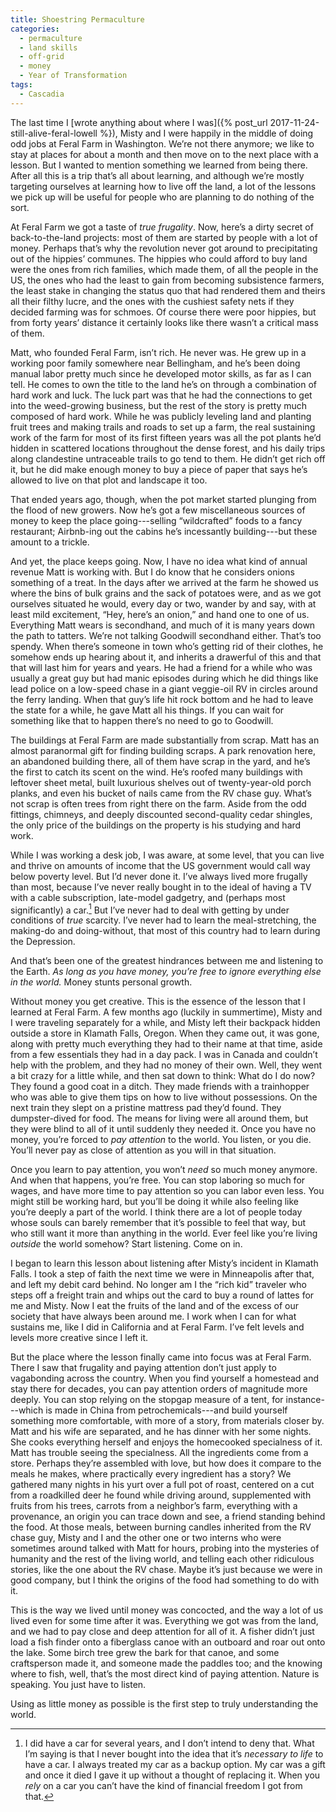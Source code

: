 ```yaml
---
title: Shoestring Permaculture
categories:
  - permaculture
  - land skills
  - off-grid
  - money
  - Year of Transformation 
tags:
  - Cascadia
---
```


The last time I [wrote anything about where I was]({% post_url 2017-11-24-still-alive-feral-lowell
%}), Misty and I were happily in the middle of doing odd jobs at Feral Farm in Washington. We’re not
there anymore; we like to stay at places for about a month and then move on to the next place with
a lesson. But I wanted to mention something we learned from being there. After all this is a trip
that’s all about learning, and although we’re mostly targeting ourselves at learning how to live off
the land, a lot of the lessons we pick up will be useful for people who are planning to do nothing
of the sort.

At Feral Farm we got a taste of *true frugality*. Now, here’s a dirty secret of back-to-the-land
projects: most of them are started by people with a lot of money. Perhaps that’s why the revolution
never got around to precipitating out of the hippies’ communes. The hippies who could afford to
buy land were the ones from rich families, which made them, of all the people in the US, the ones
who had the least to gain from becoming subsistence farmers, the least stake in changing the status
quo that had rendered them and theirs all their filthy lucre, and the ones with the cushiest safety
nets if they decided farming was for schmoes. Of course there were poor hippies, but from forty
years’ distance it certainly looks like there wasn’t a critical mass of them.

Matt, who founded Feral Farm, isn’t rich. He never was. He grew up in a working poor family
somewhere near Bellingham, and he’s been doing manual labor pretty much since he developed motor
skills, as far as I can tell. He comes to own the title to the land he’s on through a combination of
hard work and luck. The luck part was that he had the connections to get into the weed-growing
business, but the rest of the story is pretty much composed of hard work. While he was publicly
leveling land and planting fruit trees and making trails and roads to set up a farm, the real
sustaining work of the farm for most of its first fifteen years was all the pot plants he’d hidden in
scattered locations throughout the dense forest, and his daily trips along clandestine untraceable
trails to go tend to them. He didn’t get rich off it, but he did make enough money to buy a piece of
paper that says he’s allowed to live on that plot and landscape it too.

That ended years ago, though, when the pot market started plunging from the flood of new growers.
Now he’s got a few miscellaneous sources of money to keep the place going---selling “wildcrafted”
foods to a fancy restaurant; Airbnb-ing out the cabins he’s incessantly building---but these amount
to a trickle.

And yet, the place keeps going. Now, I have no idea what kind of annual revenue Matt is working
with. But I do know that he considers onions something of a treat. In the days after we arrived at
the farm he showed us where the bins of bulk grains and the sack of potatoes were, and as we got
ourselves situated he would, every day or two, wander by and say, with at least mild excitement,
“Hey, here’s an onion,” and hand one to one of us. Everything Matt wears is secondhand, and much of
it is many years down the path to tatters. We’re not talking Goodwill secondhand either. That’s too
spendy. When there’s someone in town who’s getting rid of their clothes, he somehow ends up hearing
about it, and inherits a drawerful of this and that that will last him for years and years. He had
a friend for a while who was usually a great guy but had manic episodes during which he did things
like lead police on a low-speed chase in a giant veggie-oil RV in circles around the ferry landing.
When that guy’s life hit rock bottom and he had to leave the state for a while, he gave Matt all his
things. If you can wait for something like that to happen there’s no need to go to Goodwill.

The buildings at Feral Farm are made substantially from scrap. Matt has an almost paranormal gift
for finding building scraps. A park renovation here, an abandoned building there, all of them have
scrap in the yard, and he’s the first to catch its scent on the wind. He’s roofed many buildings
with leftover sheet metal, built luxurious shelves out of twenty-year-old porch planks, and even his
bucket of nails came from the RV chase guy. What’s not scrap is often trees from right there on the
farm. Aside from the odd fittings, chimneys, and deeply discounted second-quality cedar shingles,
the only price of the buildings on the property is his studying and hard work.

While I was working a desk job, I was aware, at some level, that you can live and thrive on amounts
of income that the US government would call way below poverty level. But I’d never done it. I’ve
always lived more frugally than most, because I’ve never really bought in to the ideal of having
a TV with a cable subscription, late-model gadgetry, and (perhaps most significantly) a car.[^1] But
I’ve never had to deal with getting by under conditions of *true* scarcity. I’ve never had to learn
the meal-stretching, the making-do and doing-without, that most of this country had to learn during
the Depression.

[^1]: I did have a car for several years, and I don’t intend to deny that. What I’m saying is that
    I never bought into the idea that it’s *necessary to life* to have a car. I always treated my
    car as a backup option. My car was a gift and once it died I gave it up without a thought of
    replacing it. When you *rely* on a car you can’t have the kind of financial freedom I got from
    that.

And that’s been one of the greatest hindrances between me and listening to the Earth. *As long as
you have money, you’re free to ignore everything else in the world.* Money stunts personal growth.

Without money you get creative. This is the essence of the lesson that I learned at Feral Farm.
A few months ago (luckily in summertime), Misty and I were traveling separately for a while, and
Misty left their backpack hidden outside a store in Klamath Falls, Oregon. When they came out, it
was gone, along with pretty much everything they had to their name at that time, aside from a few
essentials they had in a day pack. I was in Canada and couldn’t help with the problem, and they had
no money of their own. Well, they went a bit crazy for a little while, and then sat down to think:
What do I do now? They found a good coat in a ditch. They made friends with a trainhopper who was
able to give them tips on how to live without possessions. On the next train they slept on
a pristine mattress pad they’d found. They dumpster-dived for food. The means for living were all
around them, but they were blind to all of it until suddenly they needed it. Once you have no money,
you’re forced to *pay attention* to the world. You listen, or you die. You’ll never pay as close of
attention as you will in that situation.

Once you learn to pay attention, you won’t *need* so much money anymore. And when that happens,
you’re free. You can stop laboring so much for wages, and have more time to pay attention so you can
labor even less. You might still be working hard, but you’ll be doing it while also feeling like
you’re deeply a part of the world. I think there are a lot of people today whose souls can barely
remember that it’s possible to feel that way, but who still want it more than anything in the world.
Ever feel like you’re living *outside* the world somehow? Start listening. Come on in.

I began to learn this lesson about listening after Misty’s incident in Klamath Falls. I took a step
of faith the next time we were in Minneapolis after that, and left my debit card behind. No longer
am I the “rich kid” traveler who steps off a freight train and whips out the card to buy a round of
lattes for me and Misty. Now I eat the fruits of the land and of the excess of our society that have
always been around me. I work when I can for what sustains me, like I did in California and at Feral
Farm. I’ve felt levels and levels more creative since I left it. 

But the place where the lesson finally came into focus was at Feral Farm. There I saw that frugality
and paying attention don’t just apply to vagabonding across the country. When you find yourself
a homestead and stay there for decades, you can pay attention orders of magnitude more deeply. You
can stop relying on the stopgap measure of a tent, for instance---which is made in China from
petrochemicals---and build yourself something more comfortable, with more of a story, from materials
closer by. Matt and his wife are separated, and he has dinner with her some nights. She cooks
everything herself and enjoys the homecooked specialness of it. Matt has trouble seeing the
specialness. All the ingredients come from a store. Perhaps they’re assembled with love, but how
does it compare to the meals he makes, where practically every ingredient has a story? We gathered
many nights in his yurt over a full pot of roast, centered on a cut from a roadkilled deer he found
while driving around, supplemented with fruits from his trees, carrots from a neighbor’s farm,
everything with a provenance, an origin you can trace down and see, a friend standing behind the
food. At those meals, between burning candles inherited from the RV chase guy, Misty and I and the
other one or two interns who were sometimes around talked with Matt for hours, probing into the
mysteries of humanity and the rest of the living world, and telling each other ridiculous stories,
like the one about the RV chase. Maybe it’s just because we were in good company, but I think the
origins of the food had something to do with it.

This is the way we lived until money was concocted, and the way a lot of us lived even for some time
after it was. Everything we got was from the land, and we had to pay close and deep attention for
all of it. A fisher didn’t just load a fish finder onto a fiberglass canoe with an outboard and roar
out onto the lake. Some birch tree grew the bark for that canoe, and some craftsperson made it, and
someone made the paddles too; and the knowing where to fish, well, that’s the most direct kind of
paying attention. Nature is speaking. You just have to listen.

Using as little money as possible is the first step to truly understanding the world.
